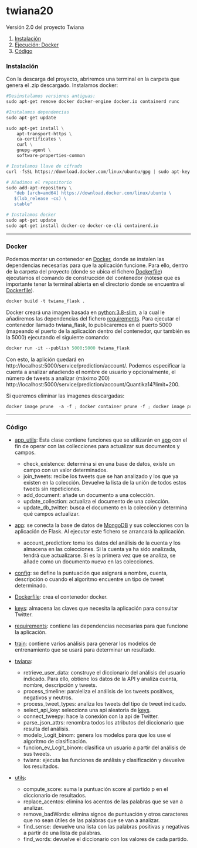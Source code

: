 # twiana20
Versión 2.0 del proyecto Twiana

1. [Instalación](#instalación)
2. [Ejecución: Docker](#docker)
3. [Código](#código)

### Instalación
Con la descarga del proyecto, abriremos una terminal en la carpeta que genera el .zip descargado.
Instalamos docker:
``` python
#Desinstalamos versiones antiguas:
sudo apt-get remove docker docker-engine docker.io containerd runc

#Instalamos dependencias
sudo apt-get update

sudo apt-get install \
    apt-transport-https \
    ca-certificates \
    curl \
    gnupg-agent \
    software-properties-common

# Instalamos llave de cifrado
curl -fsSL https://download.docker.com/linux/ubuntu/gpg | sudo apt-key add -

# Añadimos el repositorio
sudo add-apt-repository \
   "deb [arch=amd64] https://download.docker.com/linux/ubuntu \
   $(lsb_release -cs) \
   stable"

# Instalamos docker
sudo apt-get update
sudo apt-get install docker-ce docker-ce-cli containerd.io
``` 
___
### Docker
Podemos montar un contenedor en [Docker](https://www.docker.com/), donde se instalen las dependencias necesarias para que la aplicación funcione.
Para ello, dentro de la carpeta del proyecto (donde se ubica el fichero [Dockerfile]) ejecutamos el comando de construcción del contenedor (nótese que es importante tener la terminal abierta en el directorio donde se encuentra el [Dockerfile]).
``` python
docker build -t twiana_flask .
```
Docker creará una imagen basada en [python:3.8-slim], a la cual le añadiremos las dependencias del fichero [requirements]. Para ejecutar el contenedor llamado twiana_flask, lo publicaremos en el puerto 5000 (mapeando el puerto de la aplicación dentro del contenedor, qur también es la 5000) ejecutando el siguiente comando:
``` python
docker run -it --publish 5000:5000 twiana_flask
```
Con esto, la aplición quedará en http://localhost:5000/service/prediction/account/. 
Podemos especificar la cuenta a analizar añadiendo el nombre de usuario y opcionalmente, el número de tweets a analizar (máximo 200) http://localhost:5000/service/prediction/account/Quantika14?limit=200.

Si queremos eliminar las imagenes descargadas:
``` python
docker image prune  -a -f ; docker container prune -f ; docker image prune -a -f
```

[python:3.8-slim]: https://github.com/docker-library/python/tree/756285c50c055d06052dd5b6ac34ea965b499c15/3.8/buster/slim
___
### Código
* [app_utils]: Esta clase contiene funciones que se utilizarán en [app] con el fin de operar con las collecciones para actualizar sus documentos y campos.
  * check_existence: determina si en una base de datos, existe un campo con un valor determinados.
  * join_tweets: recibe los tweets que se han analizado y los que ya existen en la colección. Devuelve la lista de la unión de todos estos tweets sin repeticiones.
  * add_document: añade un documento a una colección.
  * update_collection: actualiza el documento de una colección.
  * update_db_twitter: busca el documento en la colección y determina qué campos actualizar.
  
* [app]: se conecta la base de datos de [MongoDB](https://www.mongodb.com/) y sus colecciones con la aplicación de Flask. Al ejecutar este fichero se arrancará la aplicación.
  * account_prediction: toma los datos del análisis de la cuenta y los almacena en las colecciones. Si la cuenta ya ha sido analizada, tendrá que actualizarse. Si es la primera vez que se analiza, se añade como un documento nuevo en las colecciones.
	
* [config]: se define la puntuación que asignará a nombre, cuenta, descripción o cuando el algoritmo encuentre un tipo de tweet determinado.

* [Dockerfile]: crea el contenedor docker.

* [keys]: almacena las claves que necesita la aplicación para consultar Twitter.

* [requirements]: contiene las dependencias necesarias para que funcione la aplicación.

* [train]: contiene varios análisis para generar los modelos de entrenamiento que se usará para determinar un resultado.

* [twiana]:
  * retrieve_user_data: construye el diccionario del análisis del usuario indicado. Para ello, obtiene los datos de la API y analiza cuenta, nombre, descripción y tweets.
  * process_timeline: paraleliza el análisis de los tweets positivos, negativos y neutros.
  * process_tweet_types: analiza los tweets del tipo de tweet indicado.
  * select_api_key: selecciona una api aleatoria de [keys].
  * connect_tweepy: hace la conexión con la api de Twitter.
  * parse_json_attrs: renombra todos los atributos del diccionario  que resulta del análisis.
  * modelo_Logit_binom: genera los modelos para que los use el algoritmo de clasificación.
  * funcion_ev_Logit_binom: clasifica un usuario a partir del análisis de sus tweets.
  * twiana: ejecuta las funciones de análisis y clasificación y devuelve los resultados.
	

* [utils]:
  * compute_score: suma la puntuación score al partido p en el diccionario de resultados.
  * replace_acentos: elimina los acentos de las palabras que se van a analizar.
  * remove_badWords: elimina signos de puntuación y otros caracteres que no sean útiles de las palabras que se van a analizar.
  * find_sense: devuelve una lista con las palabras positivas y negativas a partir de una lista de palabras.
  * find_words: devuelve el diccionario con los valores de cada partido.


[app_utils]:./app_utils.py
[app]:./app.py
[config]:./config.py
[Dockerfile]:./Dockerfile
[keys]:./keys.py
[requirements]:./requirements.txt
[train]:./train.json
[twiana]:./twiana.py
[utils]:./utils.py
